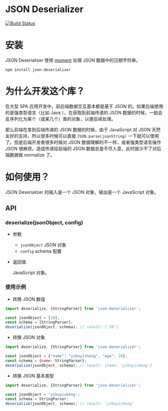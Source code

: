 # JSON Deserializer

[![Build Status](https://travis-ci.org/yibuyisheng/json-deserializer.svg?branch=master)](https://travis-ci.org/yibuyisheng/json-deserializer)

# 安装

JSON Deserializer 使用 [moment](https://github.com/moment/moment) 处理 JSON 数据中的日期字符串。

```
npm install json-deserializer
```

# 为什么开发这个库？

在大型 SPA 应用开发中，前后端数据交互基本都是基于 JSON 的。如果后端使用的是强类型语言（比如 Java ），在获取到前端传递的 JSON 数据的时候，一般会反序列化为某个（或某几个）类的对象，以便后续处理。

那么前端在拿到后端传递的 JSON 数据的时候，由于 JavaScript 对 JSON 天然友好的支持，所以很多时候可以直接 `JSON.parse(jsonString)` 一下就可以使用了。但是后端开发者很多时候对 JSON 数据理解的不一样，或者强类型语言操作 JSON 很麻烦，造成传递给前端的 JSON 数据总是不尽人意，此时就少不了对后端数据做 normalize 了。

# 如何使用？

JSON Deserializer 的输入是一个 JSON 对象，输出是一个 JavaScript 对象。

## API

### deserialize(jsonObject, config)

* 参数

    - `jsonObject` JSON 对象
    - `config` schema 配置

* 返回值

    JavaScript 对象。

### 使用示例

* 转换 JSON 数组

```js
import deserialize, {StringParser} from 'json-deserializer';

const jsonObject = [20];
const schema = [StringParser];
deserialize(jsonObject, schema); // result: ['20']
```

* 转换 JSON 对象

```js
import deserialize, {StringParser} from 'json-deserializer';

const jsonObject = {"name": "yibuyisheng", "age": 20};
const schema = {name: StringParser};
deserialize(jsonObject, schema); // result: {name: 'yibuyisheng'}
```

* 转换 JSON 基本类型

```js
import deserialize, {StringParser} from 'json-deserializer';

const jsonObject = 'yibuyisheng';
const schema = StringParser;
deserialize(jsonObject, schema); // result: 'yibuyisheng'
```
